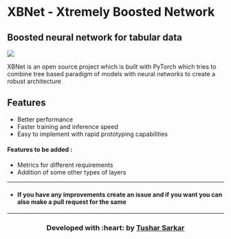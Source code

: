 # XBNet - Xtremely Boosted Network
## Boosted neural network for tabular data

 [![](https://img.shields.io/badge/Made_with-PyTorch-res?style=for-the-badge&logo=pytorch)](https://pytorch.org/ "PyTorch")


XBNet is an open source project which is built with PyTorch which tries to combine tree based paradigm of models with neural networks to create a robust architecture 

## Features

- Better performance
- Faster training and inference speed
- Easy to implement with rapid prototyping capabilities



 #### Features to be added :
- Metrics for different requirements
- Addition of some other types of layers

---
- #### If you have any improvements create an issue and if you want you can also make a pull request for the same 




---
<h3 align="center"><b>Developed with :heart: by <a href="https://github.com/tusharsarkar3">Tushar Sarkar</a>